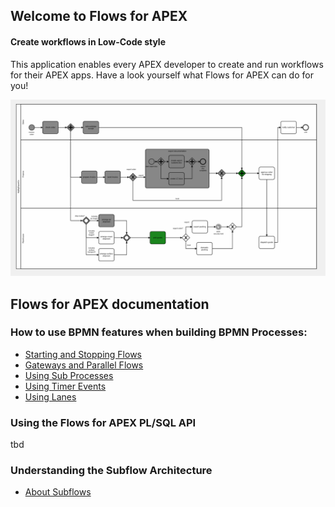 ## Welcome to Flows for APEX

#### Create workflows in Low-Code style

This application enables every APEX developer to create and run workflows for their APEX apps. Have a look yourself what Flows for APEX can do for you!

![Example Process running](images/runningMyBigShippingExample.png)

## Flows for APEX documentation

### How to use BPMN features when building BPMN Processes:

- [Starting and Stopping Flows](StartingAndStoppingFlows.md)
- [Gateways and Parallel Flows](GatewaysAndParallelFlows.md)
- [Using Sub Processes](SubProcesses.md)
- [Using Timer Events](UsingTimerEvents.md)
- [Using Lanes](UsingLanes.md)

### Using the Flows for APEX PL/SQL API

tbd

### Understanding the Subflow Architecture

- [About Subflows](AboutSubflows.md)
